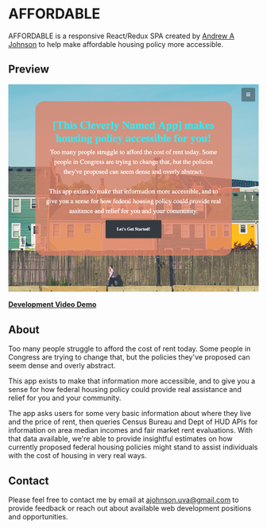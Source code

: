 # AFFORDABLE

AFFORDABLE is a responsive React/Redux SPA created by [Andrew A Johnson](https://andrewjohnson.dev) to help make affordable housing policy more accessible.

## Preview

[![AFFORDABLE preview](./src/img/affordableSS.png)](http://bit.ly/2Q30l4M)

**[Development Video Demo](http://bit.ly/2Q30l4M)**

## About

Too many people struggle to afford the cost of rent today. Some people in Congress are trying to change that, but the policies they've proposed can seem dense and overly abstract.

This app exists to make that information more accessible, and to give you a sense for how federal housing policy could provide real assistance and relief for you and your community.

The app asks users for some very basic information about where they live and the price of rent, then queries Census Bureau and Dept of HUD APIs for information on area median incomes and fair market rent evaluations. With that data available, we're able to provide insightful estimates on how currently proposed federal housing policies might stand to assist individuals with the cost of housing in very real ways.

## Contact

Please feel free to contact me by email at [ajohnson.uva@gmail.com](mailto:ajohnson.uva@gmail.com) to provide feedback or reach out about available web development positions and opportunities.
